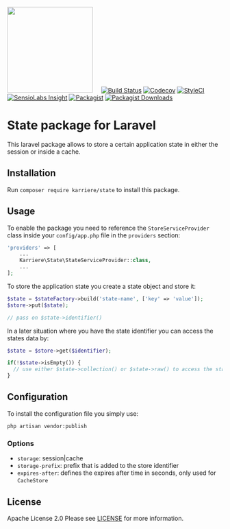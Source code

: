 <a href="https://www.karriere.at/" target="_blank"><img width="200" src="http://www.karriere.at/images/layout/katlogo.svg"></a>
<span>&nbsp;&nbsp;&nbsp;</span>
[![Build Status](https://img.shields.io/travis/karriereat/state.svg?style=flat-square)](https://travis-ci.org/karriereat/state)
[![Codecov](https://img.shields.io/codecov/c/github/karriereat/state.svg?style=flat-square)](https://codecov.io/gh/karriereat/state)
[![StyleCI](https://styleci.io/repos/74701405/shield?branch=master)](https://styleci.io/repos/74701405)
[![SensioLabs Insight](https://img.shields.io/sensiolabs/i/d6fab7b5-18d3-43f3-a9c5-f3088a3f874a.svg?style=flat-square)](https://insight.sensiolabs.com/projects/d6fab7b5-18d3-43f3-a9c5-f3088a3f874a)
[![Packagist](https://img.shields.io/packagist/v/karriere/state.svg?style=flat-square)](https://packagist.org/packages/karriere/state)
[![Packagist Downloads](https://img.shields.io/packagist/dt/karriere/state.svg?style=flat-square)](https://packagist.org/packages/karriere/state)

# State package for Laravel

This laravel package allows to store a certain application state in either the session or inside a cache.

## Installation

Run `composer require karriere/state` to install this package.

## Usage

To enable the package you need to reference the `StoreServiceProvider` class inside your `config/app.php` file in the `providers` section:
```php
'providers' => [
    ...
    Karriere\State\StateServiceProvider::class,
    ...
];
```

To store the application state you create a state object and store it:
```php
$state = $stateFactory->build('state-name', ['key' => 'value']);
$store->put($state);

// pass on $state->identifier()
```

In a later situation where you have the state identifier you can access the states data by:
```php
$state = $store->get($identifier);

if(!$state->isEmpty()) {
  // use either $state->collection() or $state->raw() to access the state data
}
```

## Configuration
To install the configuration file you simply use:
```
php artisan vendor:publish
```

### Options
* `storage`: session|cache
* `storage-prefix`: prefix that is added to the store identifier
* `expires-after`: defines the expires after time in seconds, only used for `CacheStore`

## License

Apache License 2.0 Please see [LICENSE](LICENSE) for more information.
